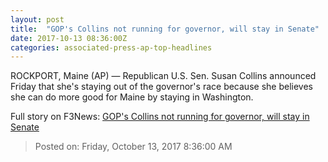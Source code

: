 ```yaml
---
layout: post
title:  "GOP's Collins not running for governor, will stay in Senate"
date: 2017-10-13 08:36:00Z
categories: associated-press-ap-top-headlines
---
```


ROCKPORT, Maine (AP) — Republican U.S. Sen. Susan Collins announced Friday that she's staying out of the governor's race because she believes she can do more good for Maine by staying in Washington.


Full story on F3News: [GOP's Collins not running for governor, will stay in Senate](http://www.f3nws.com/n/2ajzrC)

> Posted on: Friday, October 13, 2017 8:36:00 AM

